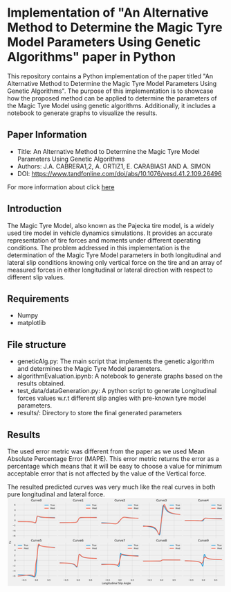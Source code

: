 # Implementation of "An Alternative Method to Determine the Magic Tyre Model Parameters Using Genetic Algorithms" paper in Python
This repository contains a Python implementation of the paper titled "An Alternative Method to Determine the Magic Tyre Model Parameters Using Genetic Algorithms". The purpose of this implementation is to showcase how the proposed method can be applied to determine the parameters of the Magic Tyre Model using genetic algorithms. Additionally, it includes a notebook to generate graphs to visualize the results.

## Paper Information
* Title: An Alternative Method to Determine the Magic Tyre Model Parameters Using Genetic Algorithms
* Authors: J.A. CABRERA1,2, A. ORTIZ1, E. CARABIAS1 AND A. SIMON
* DOI: <https://www.tandfonline.com/doi/abs/10.1076/vesd.41.2.109.26496>

For more information about click [here](https://www.researchgate.net/publication/232924414_An_Alternative_Method_to_Determine_the_Magic_Tyre_Model_Parameters_Using_Genetic_Algorithms)

## Introduction
The Magic Tyre Model, also known as the Pajecka tire model, is a widely used tire model in vehicle dynamics simulations. It provides an accurate representation of tire forces and moments under different operating conditions.
The problem addressed in this implementation is the determination of the Magic Tyre Model parameters in both longitudinal and lateral slip conditions knowing only vertical force on the tire and an array of measured forces in either longitudinal or lateral direction with respect to different slip values.


## Requirements
* Numpy
* matplotlib

## File structure
* geneticAlg.py: The main script that implements the genetic algorithm and determines the Magic Tyre Model parameters.
* algorithmEvaluation.ipynb: A notebook to generate graphs based on the results obtained.
* test_data/dataGeneration.py: A python script to generate Longitudinal forces values w.r.t different slip angles with pre-known tyre model parameters.
* results/: Directory to store the final generated parameters

## Results
The used error metric was different from the paper as we used Mean 
Absolute Percentage Error (MAPE). This error metric returns the error as a percentage which means that it will be easy to choose a value for minimum acceptable error that is not affected by the value of the Vertical force.

The resulted predicted curves was very much like the real curves in both pure longitudinal and lateral force.
<img src="images/Fx.png" style="float: left; text-align: center;">
